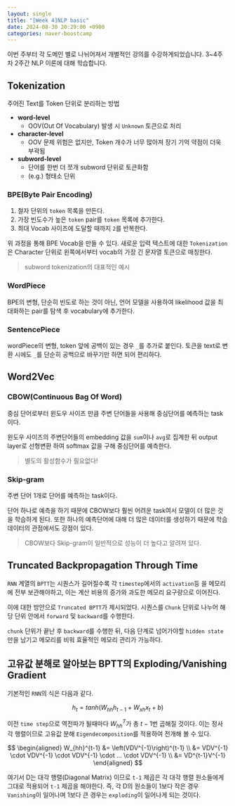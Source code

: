 ```yaml
---
layout: single
title: "[Week 4]NLP basic"
date: 2024-08-30 20:29:00 +0900
categories: naver-boostcamp
---
```


이번 주부터 각 도메인 별로 나뉘어져서 개별적인 강의를 수강하게되었습니다. 3~4주차 2주간 NLP 이론에 대해 학습합니다.

## Tokenization

주어진 Text를 Token 단위로 분리하는 방법

- **word-level**
  - OOV(Out Of Vocabulary) 발생 시 `Unknown` 토큰으로 처리
- **character-level**
  - OOV 문제 위험은 없지만, Token 개수가 너무 많아져 장기 기억 약점이 더욱 부곽됨
- **subword-level**
  - 단어를 한번 더 쪼개 subword 단위로 토큰화함
  - (e.g.) 형태소 단위

### BPE(Byte Pair Encoding)

1. 철자 단위의 `token` 목록을 만든다.
2. 가장 빈도수가 높은 `token` pair를 `token` 목록에 추가한다.
3. 최대 Vocab 사이즈에 도달할 때까지 `2`를 반복한다.

위 과정을 통해 BPE Vocab을 만들 수 있다. 새로운 입력 텍스트에 대한 `Tokenization`은 Character 단위로 왼쪽에서부터 vocab의 가장 긴 문자열 토큰으로 매칭한다.

> subword tokenization의 대표적인 예시

### WordPiece

BPE의 변형, 단순히 빈도로 하는 것이 아닌, 언어 모델을 사용하여 likelihood 값을 최대화하는 pair를 탐색 후 vocabulary에 추가한다.

### SentencePiece

wordPiece의 변형, token 앞에 공백이 있는 경우 `_`를 추가로 붙인다. 토큰을 text로 변환 시에도 `_`를 단순히 공백으로 바꾸기만 하면 되어 편리하다.

## Word2Vec

### CBOW(Continuous Bag Of Word)

중심 단어로부터 윈도우 사이즈 만큼 주변 단어들을 사용해 중심단어를 예측하는 task이다.

윈도우 사이즈의 주변단어들의 embedding 값을 `sum`이나 `avg`로 집계한 뒤 output layer로 선형변환 하여 softmax 값을 구해 중심단어를 예측한다.

> 별도의 활성함수가 필요없다!

### Skip-gram

주변 단어 1개로 단어를 예측하는 task이다.

단어 하나로 예측을 하기 때문에 CBOW보다 훨씬 어려운 task여서 모델이 더 많은 것을 학습하게 된다. 또한 하나의 예측단어에 대해 더 많은 데이터를 생성하기 때문에 학습 데이터의 관점에서도 강점이 있다.

> CBOW보다 Skip-gram이 일반적으로 성능이 더 높다고 알려져 있다.

## Truncated Backpropagation Through Time

`RNN` 계열의 `BPTT`는 시퀀스가 길어질수록 각 `timestep`에서의 `activation`등 을 메모리에 전부 보관해야하고, 이는 계산 비용의 증가와 과도한 메모리 요구량으로 이어진다.

이에 대한 방안으로 `Truncated BPTT`가 제시되었다. 시퀀스를 `Chunk` 단위로 나누어 해당 단위 안에서 `forward` 및 `backward`를 수행한다.

`chunk` 단위가 끝난 후 `backward`를 수행한 뒤, 다음 단계로 넘어가야할 `hidden state`만을 남기고 메모리를 비워 효율적인 메모리 관리가 가능하다.

## 고유값 분해로 알아보는 BPTT의 Exploding/Vanishing Gradient

기본적인 `RNN`의 식은 다음과 같다.

$$h_t = tanh(W_{hh}h_{t-1} + W_{xh}x_t + b)$$

이전 `time step`으로 역전파가 될때마다 $W_{hh}^T$가 총 $t-1$번 곱해질 것이다. 이는 정사각 행렬이므로 고유값 분해 `Eigendecomposition`를 적용하여 전개해 볼 수 있다.

$$
\begin{aligned}
W_{hh}^{t-1} &= \left(VDV^{-1}\right)^{t-1} \\
        &= VDV^{-1} \cdot VDV^{-1} \cdot VDV^{-1} \cdot ... \cdot VDV^{-1} \\
        &= VD^{t-1}V^{-1}
\end{aligned}
$$

여기서 D는 대각 행렬(Diagonal Matrix) 이므로 `t-1` 제곱은 각 대각 행렬 원소들에게 그대로 적용되어 `t-1` 제곱을 해야한다. 즉, 각 D의 원소들이 1보다 작은 경우 `Vanishing`이 일어나며 1보다 큰 경우는 `exploding`이 일어나게 되는 것이다.
